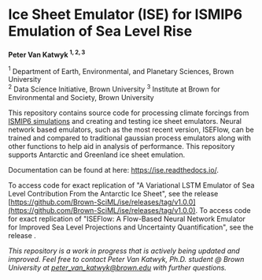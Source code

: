 # Ice Sheet Emulator (ISE) for ISMIP6 Emulation of Sea Level Rise

**Peter Van Katwyk  $^{1, 2, 3}$**

$^{1}$ Department of Earth, Environmental, and Planetary Sciences, Brown University  
$^{2}$ Data Science Initiative, Brown University
$^{3}$ Institute at Brown for Environmental and Society, Brown University  

This repository contains source code for processing climate forcings from [ISMIP6 simulations](https://app.globus.org/file-manager?origin_id=ad1a6ed8-4de0-4490-93a9-8258931766c7&origin_path=%2FAIS%2F) and creating and testing ice sheet emulators. Neural network based emulators, such as the most recent version, ISEFlow, can be trained and compared to traditional gaussian process emulators along with other functions to help aid in analysis of performance. This repository supports Antarctic and Greenland ice sheet emulation.

Documentation can be found at here: <https://ise.readthedocs.io/>.

To access code for exact replication of "A Variational LSTM Emulator of Sea Level Contribution From the Antarctic Ice Sheet", see the release [https://github.com/Brown-SciML/ise/releases/tag/v1.0.0](https://github.com/Brown-SciML/ise/releases/tag/v1.0.0).
To access code for exact replication of "ISEFlow: A Flow-Based Neural Network Emulator for Improved Sea Level Projections and Uncertainty Quantification", see the release []().

*This repository is a work in progress that is actively being updated and improved. Feel free to contact Peter Van Katwyk, Ph.D. student @ Brown University at peter_van_katwyk@brown.edu with further questions.*

